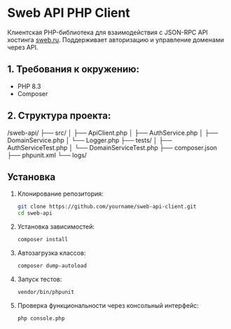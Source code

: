 # Sweb API PHP Client

Клиентская PHP-библиотека для взаимодействия с JSON-RPC API хостинга [sweb.ru](https://sweb.ru). Поддерживает авторизацию и управление доменами через API.

## 1. Требования к окружению:

- PHP 8.3
- Composer

## 2. Структура проекта:

/sweb-api/
  ├── src/
  │   ├── ApiClient.php
  │   ├── AuthService.php
  │   ├── DomainService.php
  │   └── Logger.php
  ├── tests/
  │   ├── AuthServiceTest.php
  │   └── DomainServiceTest.php
  ├── composer.json
  ├── phpunit.xml
  └── logs/

## Установка

1. Клонирование репозитория:

   ```bash
   git clone https://github.com/yourname/sweb-api-client.git
   cd sweb-api

2. Установка зависимостей:

   ```bash
   composer install

4. Автозагрузка классов:

   ```bash
   composer dump-autoload

5. Запуск тестов:

   ```bash
   vendor/bin/phpunit

7. Проверка функциональности через консольный интерфейс:

   ```bash
   php console.php
